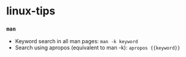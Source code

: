 # linux-tips

### `man`
- Keyword search in all man pages: `man -k keyword`
- Search using apropos (equivalent to man -k): `apropos {{keyword}}`
